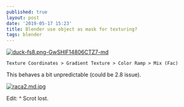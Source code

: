 ```yaml
---
published: true
layout: post
date: '2019-05-17 15:23'
title: Blender use object as mask for texturing?
tags: blender 
---
```

[![duck-fs8.png-GwSHlF14806CTZ7-md](https://images.weserv.nl/?url=https://i.imgur.com/CldttZY.png)](https://images.weserv.nl/?url=https://i.imgur.com/CldttZY.png)

    Texture Coordinates > Gradient Texture > Color Ramp > Mix (Fac)

This behaves a bit unpredictable (could be 2.8 issue).

[![raca2.md.jpg](https://images.weserv.nl/?url=https://i.imgur.com/f68lxII.jpg)](https://scrot.moe/image/arZbN)

Edit: ^ Scrot lost.
